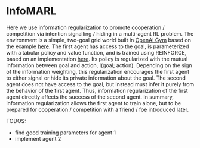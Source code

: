 # InfoMARL

Here we use information regularization to promote cooperation / competition via intention signalling / hiding in a multi-agent RL problem. The environment is a simple, two-goal grid world built in [OpenAI Gym](https://github.com/openai/gym) based on the example [here](https://github.com/dennybritz/reinforcement-learning/blob/master/lib/envs/gridworld.py). The first agent has access to the goal, is parameterized with a tabular policy and value function, and is trained using REINFORCE, based on an implementation [here](https://github.com/dennybritz/reinforcement-learning/blob/master/PolicyGradient/CliffWalk%20REINFORCE%20with%20Baseline%20Solution.ipynb). Its policy is regularized with the mutual information between goal and action, I(goal; action). Depending on the sign of the information weighting, this regularization encourages the first agent to either signal or hide its private information about the goal. The second agent does not have access to the goal, but instead must infer it purely from the behavior of the first agent. Thus, information regularization of the first agent directly affects the success of the second agent. In summary, information regularization allows the first agent to train alone, but to be prepared for cooperation / competition with a friend / foe introduced later.

TODOS:
*	find good training parameters for agent 1
*	implement agent 2